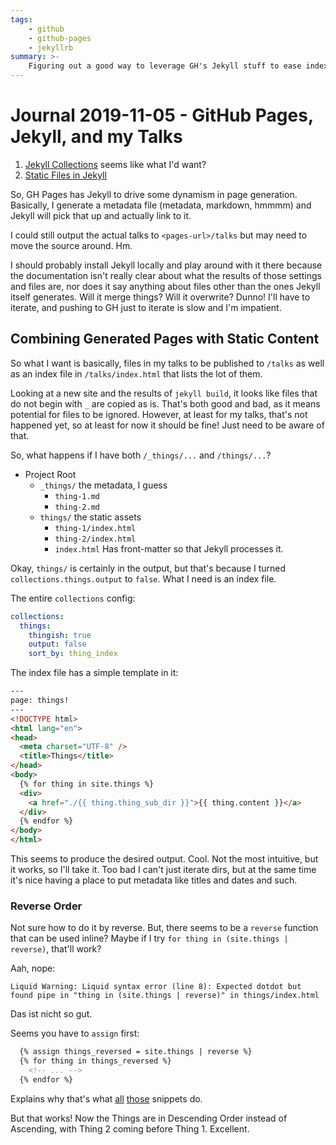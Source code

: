 ```yaml
---
tags:
    - github
    - github-pages
    - jekyllrb
summary: >-
    Figuring out a good way to leverage GH's Jekyll stuff to ease index generation for my talks, so I don't need to manually update an HTML file every time.
---
```


Journal 2019-11-05 - GitHub Pages, Jekyll, and my Talks
========

1. [Jekyll Collections][jekyll-collections] seems like what I'd want?
2. [Static Files in Jekyll][jekyll-static-files]

[jekyll-collections]: https://jekyllrb.com/docs/collections/
[jekyll-static-files]: https://jekyllrb.com/docs/static-files/

So, GH Pages has Jekyll to drive some dynamism in page generation.  Basically, I generate a metadata file (metadata, markdown, hmmmm) and Jekyll will pick that up and actually link to it.

I could still output the actual talks to `<pages-url>/talks` but may need to move the source around.  Hm.

I should probably install Jekyll locally and play around with it there because the documentation isn't really clear about what the results of those settings and files are, nor does it say anything about files other than the ones Jekyll itself generates.  Will it merge things?  Will it overwrite?  Dunno!  I'll have to iterate, and pushing to GH just to iterate is slow and I'm impatient.



## Combining Generated Pages with Static Content

So what I want is basically, files in my talks to be published to `/talks` as well as an index file in `/talks/index.html` that lists the lot of them.

Looking at a new site and the results of `jekyll build`, it looks like files that do not begin with `_` are copied as is.  That's both good and bad, as it means potential for files to be ignored.  However, at least for my talks, that's not happened yet, so at least for now it should be fine!  Just need to be aware of that.

So, what happens if I have both `/_things/...` and `/things/...`?

- Project Root
    - `_things/` the metadata, I guess
        - `thing-1.md`
        - `thing-2.md`
    - `things/` the static assets
        - `thing-1/index.html`
        - `thing-2/index.html`
        - `index.html` Has front-matter so that Jekyll processes it.

Okay, `things/` is certainly in the output, but that's because I turned `collections.things.output` to `false`.  What I need is an index file.

The entire `collections` config:

```yaml
collections:
  things:
    thingish: true
    output: false
    sort_by: thing_index
```

The index file has a simple template in it:

```html
---
page: things!
---
<!DOCTYPE html>
<html lang="en">
<head>
  <meta charset="UTF-8" />
  <title>Things</title>
</head>
<body>
  {% for thing in site.things %}
  <div>
    <a href="./{{ thing.thing_sub_dir }}">{{ thing.content }}</a>
  </div>
  {% endfor %}
</body>
</html>
```

This seems to produce the desired output.  Cool.  Not the most intuitive, but it works, so I'll take it.  Too bad I can't just iterate dirs, but at the same time it's nice having a place to put metadata like titles and dates and such.


### Reverse Order

Not sure how to do it by reverse.  But, there seems to be a `reverse` function that can be used inline?  Maybe if I try `for thing in (site.things | reverse)`, that'll work?

Aah, nope:

```
Liquid Warning: Liquid syntax error (line 8): Expected dotdot but found pipe in "thing in (site.things | reverse)" in things/index.html
```

Das ist nicht so gut.

Seems you have to `assign` first:

```html
  {% assign things_reversed = site.things | reverse %}
  {% for thing in things_reversed %}
    <!-- ... -->
  {% endfor %}
```

Explains why that's what [all](https://gist.github.com/lukecathie/2b4eaad90467b3a7c266) [those](https://gist.github.com/Phlow/1f27dfafdf2bbcc5c48e) snippets do.

But that works!  Now the Things are in Descending Order instead of Ascending, with Thing 2 coming before Thing 1.  Excellent.
